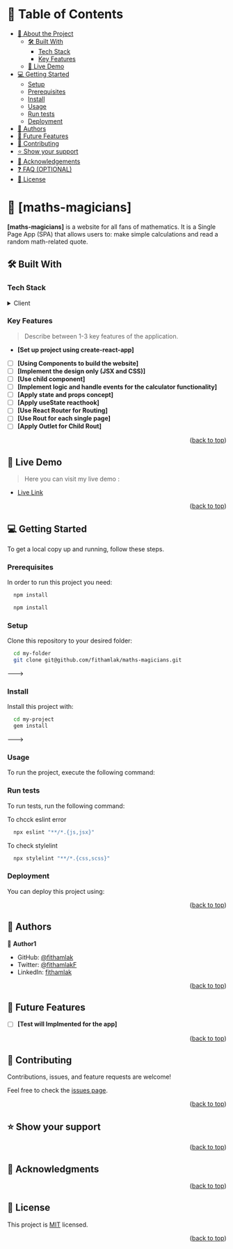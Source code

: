 <a name="readme-top"></a>


# 📗 Table of Contents

- [📖 About the Project](#about-project)
  - [🛠 Built With](#built-with)
    - [Tech Stack](#tech-stack)
    - [Key Features](#key-features)
  - [🚀 Live Demo](#live-demo)
- [💻 Getting Started](#getting-started)
  - [Setup](#setup)
  - [Prerequisites](#prerequisites)
  - [Install](#install)
  - [Usage](#usage)
  - [Run tests](#run-tests)
  - [Deployment](#triangular_flag_on_post-deployment)
- [👥 Authors](#authors)
- [🔭 Future Features](#future-features)
- [🤝 Contributing](#contributing)
- [⭐️ Show your support](#support)
- [🙏 Acknowledgements](#acknowledgements)
- [❓ FAQ (OPTIONAL)](#faq)
- [📝 License](#license)

<!-- PROJECT DESCRIPTION -->

# 📖 [maths-magicians] <a name="about-project"></a>


**[maths-magicians]** is a website for all fans of mathematics. It is a Single Page App (SPA) that allows users to: make simple calculations and read a random math-related quote.

## 🛠 Built With <a name="built-with"></a>

### Tech Stack <a name="tech-stack"></a>

<details>
  <summary>Client</summary>
  <ul>
    <li><a href="https://reactjs.org/">React.js</a></li>
  </ul>
</details>


### Key Features <a name="key-features"></a>

> Describe between 1-3 key features of the application.

- **[Set up project using create-react-app]**
- [ ] **[Using Components to build the website]**
- [ ] **[Implement the design only (JSX and CSS)]**
- [ ] **[Use child component]**
- [ ] **[Implement logic and handle events for the calculator functionality]**
- [ ] **[Apply state and props concept]**
- [ ] **[Apply useState reacthook]**
- [ ] **[Use React Router for Routing]**
- [ ] **[Use Rout for each single page]**
- [ ] **[Apply Outlet for Child Rout]**

<p align="right">(<a href="#readme-top">back to top</a>)</p>

<!-- LIVE DEMO -->

## 🚀 Live Demo <a name="live-demo"></a>

> Here you can visit my live demo :

- [Live Link](https://mathematic-app.onrender.com)

<p align="right">(<a href="#readme-top">back to top</a>)</p>


## 💻 Getting Started <a name="getting-started"></a>


To get a local copy up and running, follow these steps.

### Prerequisites

In order to run this project you need:



```sh
  npm install 
```

```sh
  npm install 
```

### Setup

Clone this repository to your desired folder:


```sh
  cd my-folder
  git clone git@github.com/fithamlak/maths-magicians.git
```
--->

### Install

Install this project with:


```sh
  cd my-project
  gem install
```
--->

### Usage

To run the project, execute the following command:


### Run tests

To run tests, run the following command:

To chcck eslint error

```sh
  npx eslint "**/*.{js,jsx}"
```

To check stylelint

```sh
  npx stylelint "**/*.{css,scss}"
```

### Deployment

You can deploy this project using:


<p align="right">(<a href="#readme-top">back to top</a>)</p>

<!-- AUTHORS -->

## 👥 Authors <a name="authors"></a>


👤 **Author1**

- GitHub: [@fithamlak](https://github.com/fithamlak)
- Twitter: [@fithamlakF](https://twitter.com/fithamlak)
- LinkedIn: [fithamlak](https://www.linkedin.com/in/fithamlak-fikrie-942169225/)


<p align="right">(<a href="#readme-top">back to top</a>)</p>

<!-- FUTURE FEATURES -->

## 🔭 Future Features <a name="future-features"></a>


- [ ] **[Test will Implmented for the app]**



<p align="right">(<a href="#readme-top">back to top</a>)</p>

<!-- CONTRIBUTING -->

## 🤝 Contributing <a name="contributing"></a>

Contributions, issues, and feature requests are welcome!

Feel free to check the [issues page](../../issues/).

<p align="right">(<a href="#readme-top">back to top</a>)</p>

<!-- SUPPORT -->

## ⭐️ Show your support <a name="support"></a>


<p align="right">(<a href="#readme-top">back to top</a>)</p>

<!-- ACKNOWLEDGEMENTS -->

## 🙏 Acknowledgments <a name="acknowledgements"></a>


<p align="right">(<a href="#readme-top">back to top</a>)</p>



## 📝 License <a name="license"></a>

This project is [MIT](./LICENSE) licensed.


<p align="right">(<a href="#readme-top">back to top</a>)</p>
